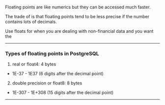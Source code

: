 Floating points are like numerics but they can be accessed much faster.

The trade of is that floating points tend to be less precise if the number
contains lots of decimals.

Use floats for when you are dealing with non-financial data and you want the

_______________________________________________________________________________
### Types of floating points in PostgreSQL

1. real or float4: 4 bytes
- 1E-37 - 1E37 (6 digits after the decimal point)

2. double precision or float8: 8 bytes
- 1E-307 - 1E+308 (15 digits after the decimal point)


_______________________________________________________________________________
